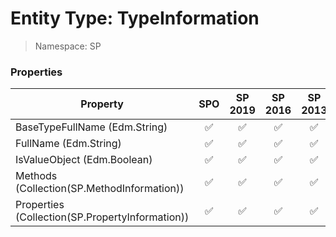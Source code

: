 # Entity Type: TypeInformation

> Namespace: SP

### Properties

Property | SPO | SP 2019 | SP 2016 | SP 2013
----------|:---:|:-------:|:-------:|:-------:
BaseTypeFullName (Edm.String) | ✅ | ✅ | ✅ | ✅
FullName (Edm.String) | ✅ | ✅ | ✅ | ✅
IsValueObject (Edm.Boolean) | ✅ | ✅ | ✅ | ✅
Methods (Collection(SP.MethodInformation)) | ✅ | ✅ | ✅ | ✅
Properties (Collection(SP.PropertyInformation)) | ✅ | ✅ | ✅ | ✅